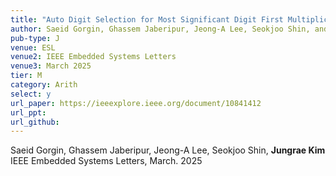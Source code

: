 ```yaml
---
title: "Auto Digit Selection for Most Significant Digit First Multiplication"
author: Saeid Gorgin, Ghassem Jaberipur, Jeong-A Lee, Seokjoo Shin, and Jungrae Kim
pub-type: J
venue: ESL
venue2: IEEE Embedded Systems Letters
venue3: March 2025
tier: M
category: Arith
select: y
url_paper: https://ieeexplore.ieee.org/document/10841412
url_ppt:
url_github:
---
```


Saeid Gorgin, Ghassem Jaberipur, Jeong-A Lee, Seokjoo Shin, **Jungrae Kim** <br>
IEEE Embedded Systems Letters, March. 2025

